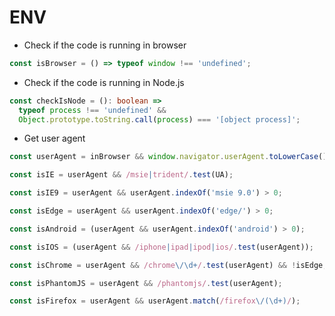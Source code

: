 # ENV

- Check if the code is running in browser

```typescript
const isBrowser = () => typeof window !== 'undefined';
```

- Check if the code is running in Node.js

```typescript
const checkIsNode = (): boolean =>
  typeof process !== 'undefined' &&
  Object.prototype.toString.call(process) === '[object process]';
```

- Get user agent

```typescript
const userAgent = inBrowser && window.navigator.userAgent.toLowerCase();

const isIE = userAgent && /msie|trident/.test(UA);

const isIE9 = userAgent && userAgent.indexOf('msie 9.0') > 0;

const isEdge = userAgent && userAgent.indexOf('edge/') > 0;

const isAndroid = (userAgent && userAgent.indexOf('android') > 0); 

const isIOS = (userAgent && /iphone|ipad|ipod|ios/.test(userAgent));

const isChrome = userAgent && /chrome\/\d+/.test(userAgent) && !isEdge;

const isPhantomJS = userAgent && /phantomjs/.test(userAgent);

const isFirefox = userAgent && userAgent.match(/firefox\/(\d+)/);
```
